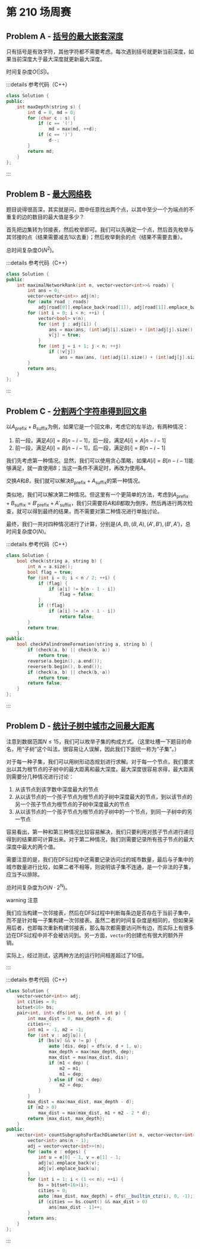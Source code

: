 # 第 210 场周赛

## Problem A - [括号的最大嵌套深度](https://leetcode.cn/problems/maximum-nesting-depth-of-the-parentheses/)

只有括号是有效字符，其他字符都不需要考虑。每次遇到括号就更新当前深度，如果当前深度大于最大深度就更新最大深度。

时间复杂度$O(|S|)$。

:::details 参考代码（C++）

```cpp
class Solution {
public:
    int maxDepth(string s) {
        int d = 0, md = 0;
        for (char c : s) {
            if (c == '(')
                md = max(md, ++d);
            if (c == ')')
                d--;
        }
        return md;
    }
};
```

:::

## Problem B - [最大网络秩](https://leetcode.cn/problems/maximal-network-rank/)

题目说得很高深，其实就是问，图中任意找出两个点，以其中至少一个为端点的不重复的边的数目的最大值是多少？

首先把边集转为邻接表，然后枚举即可。我们可以先确定一个点，然后首先枚举与其邻接的点（结果需要减去$1$以去重）；然后枚举剩余的点（结果不需要去重）。

总时间复杂度$O(N^2)$。

:::details 参考代码（C++）

```cpp
class Solution {
public:
    int maximalNetworkRank(int n, vector<vector<int>>& roads) {
        int ans = 0;
        vector<vector<int>> adj(n);
        for (auto road : roads)
            adj[road[0]].emplace_back(road[1]), adj[road[1]].emplace_back(road[0]);
        for (int i = 0; i < n; ++i) {
            vector<bool> v(n);
            for (int j : adj[i]) {
                ans = max(ans, (int)adj[i].size() + (int)adj[j].size() - 1);
                v[j] = true;
            }
            for (int j = i + 1; j < n; ++j)
                if (!v[j])
                    ans = max(ans, (int)adj[i].size() + (int)adj[j].size());
        }
        return ans;
    }
};
```

:::

## Problem C - [分割两个字符串得到回文串](https://leetcode.cn/problems/split-two-strings-to-make-palindrome/)

以$A_\text{prefix}+B_\text{suffix}$为例，如果它是一个回文串，考虑它的左半边，有两种情况：

1. 前一段，满足$A[i]=B[n-i-1]$，后一段，满足$A[i]=A[n-i-1]$
2. 前一段，满足$A[i]=B[n-i-1]$，后一段，满足$B[i]=B[n-i-1]$

我们先考虑第一种情况。显然，我们可以使用贪心策略，如果$A[i]=B[n-i-1]$能够满足，就一直使用$B$；当这一条件不满足时，再改为使用$A$。

交换$A$和$B$，我们就可以解决$B_\text{prefix}+A_\text{suffix}$的第一种情况。

类似地，我们可以解决第二种情况。但这里有一个更简单的方法，考虑到$A_\text{prefix}+B_\text{suffix}=B'_\text{prefix}+A'_\text{suffix}$，我们只需要将$A$和$B$都取为倒序，然后再进行两次检查，就可以得到最终的结果，而不需要对第二种情况进行单独讨论。

最终，我们一共对四种情况进行了计算，分别是$(A,B),(B,A),(A',B'),(B',A')$，总时间复杂度$O(N)$。

:::details 参考代码（C++）

```cpp
class Solution {
    bool check(string a, string b) {
        int n = a.size();
        bool flag = true;
        for (int i = 0; i < n / 2; ++i) {
            if (flag) {
                if (a[i] != b[n - 1 - i])
                    flag = false;
            }
            if (!flag)
                if (a[i] != a[n - 1 - i])
                    return false;
        }
        return true;
    }
public:
    bool checkPalindromeFormation(string a, string b) {
        if (check(a, b) || check(b, a))
            return true;
        reverse(a.begin(), a.end());
        reverse(b.begin(), b.end());
        if (check(a, b) || check(b, a))
            return true;
        return false;
    }
};
```

:::

## Problem D - [统计子树中城市之间最大距离](https://leetcode.cn/problems/count-subtrees-with-max-distance-between-cities/)

注意到数据范围$N\leq15$，我们可以枚举子集的构成方式。（这里吐槽一下题目的命名，用“子树”这个叫法，很容易让人误解，因此我们下面统一称为“子集”。）

对于每一种子集，我们可以用树形动态规划进行求解。对于每一个节点，我们要求出以其为根节点的子树中的最大距离和最大深度。最大深度很容易求得，最大距离则需要分几种情况进行讨论：

1. 从该节点到该字数中深度最大的节点
2. 从以该节点的一个孩子节点为根节点的子树中深度最大的节点，到以该节点的另一个孩子节点为根节点的子树中深度最大的节点
3. 从以该节点的一个孩子节点为根节点的子树中的一个节点，到同一子树中的另一节点

容易看出，第一种和第三种情况比较容易解决，我们只要利用对孩子节点进行递归得到的结果即可计算出来。对于第二种情况，我们则需要记录所有孩子节点的最大深度中最大的两个值。

需要注意的是，我们在DFS过程中还需要记录访问过的城市数量，最后与子集中的城市数量进行比较，如果二者不相等，则说明该子集不连通，是一个非法的子集，应当予以排除。

总时间复杂度为$O(N\cdot2^N)$。

warning 注意

我们应当构建一次邻接表，然后在DFS过程中判断每条边是否存在于当前子集中，而不是针对每一子集构建一次邻接表。虽然二者的时间复杂度是相同的，但如果采用后者，也即每次重新构建邻接表，那么每次都需要访问所有边，而实际上有很多边在DFS过程中并不会被访问到。另一方面，`vector`的创建也有很大的额外开销。

实际上，经过测试，这两种方法的运行时间相差超过了10倍。

:::

:::details 参考代码（C++）

```cpp
class Solution {
    vector<vector<int>> adj;
    int cities = 0;
    bitset<16> bs;
    pair<int, int> dfs(int u, int d, int p) {
        int max_dist = 0, max_depth = d;
        cities++;
        int m1 = -1, m2 = -1;
        for (int v : adj[u]) {
            if (bs[v] && v != p) {
                auto [dis, dep] = dfs(v, d + 1, u);
                max_depth = max(max_depth, dep);
                max_dist = max(max_dist, dis);
                if (m1 < dep) {
                    m2 = m1;
                    m1 = dep;
                } else if (m2 < dep)
                    m2 = dep;
            }
        }
        max_dist = max(max_dist, max_depth - d);
        if (m2 > 0)
            max_dist = max(max_dist, m1 + m2 - 2 * d);
        return {max_dist, max_depth};
    }
public:
    vector<int> countSubgraphsForEachDiameter(int n, vector<vector<int>>& edges) {
        vector<int> ans(n - 1);
        adj = vector<vector<int>>(n);
        for (auto e : edges) {
            int u = e[0] - 1, v = e[1] - 1;
            adj[u].emplace_back(v);
            adj[v].emplace_back(u);
        }
        for (int i = 1; i < (1 << n); ++i) {
            bs = bitset<16>(i);
            cities = 0;
            auto [max_dist, max_depth] = dfs(__builtin_ctz(i), 0, -1);
            if (cities == bs.count() && max_dist > 0)
                ans[max_dist - 1]++;
        }
        return ans;
    }
};
```

:::
